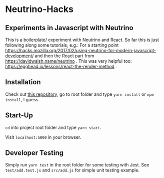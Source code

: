 # Neutrino-Hacks

## Experiments in Javascript with Neutrino

This is a boilerplate/ experiment with Neutrino and React. So far this is just following along some tutorials, e.g.: For a starting point 
https://hacks.mozilla.org/2017/02/using-neutrino-for-modern-javascript-development/ 
and then the React part from https://davidwalsh.name/neutrino .
This was very helpful too: https://egghead.io/lessons/react-the-render-method .

## Installation

Check out [this repository](https://github.com/schafeld/Neutrino-Hacks), go to root folder and type `yarn install` or `npm install`, I guess.

## Start-Up


`cd` into project root folder and type `yarn start`.

Visit `localhost:5000` in your browser.

## Developer Testing

Simply run `yarn test` in the root folder for some testing with Jest.
See `test/add.test.js` and `src/add.js` for simple unit testing example.
